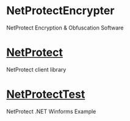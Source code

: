 # NetProtectEncrypter
NetProtect Encryption &amp; Obfuscation Software

# [NetProtect](https://github.com/Netixel/NetProtect)
NetProtect client library

# [NetProtectTest](https://github.com/Netixel/NetProtectTest)
NetProtect .NET Winforms Example
